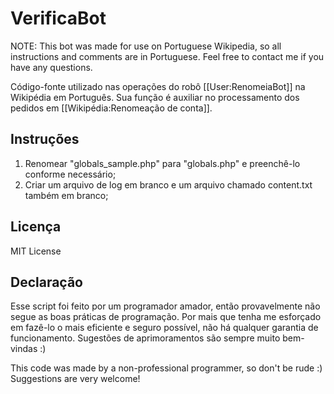 # VerificaBot

NOTE: This bot was made for use on Portuguese Wikipedia, so all instructions and comments are in Portuguese. Feel free to contact me if you have any questions.

Código-fonte utilizado nas operações do robô [[User:RenomeiaBot]] na Wikipédia em Português. Sua função é auxiliar no processamento dos pedidos em [[Wikipédia:Renomeação de conta]].

## Instruções
1) Renomear "globals_sample.php" para "globals.php" e preenchê-lo conforme necessário;
2) Criar um arquivo de log em branco e um arquivo chamado content.txt também em branco;

## Licença
MIT License

## Declaração
Esse script foi feito por um programador amador, então provavelmente não segue as boas práticas de programação. Por mais que tenha me esforçado em fazê-lo o mais eficiente e seguro possível, não há qualquer garantia de funcionamento. Sugestões de aprimoramentos são sempre muito bem-vindas :)

This code was made by a non-professional programmer, so don't be rude :) Suggestions are very welcome!
